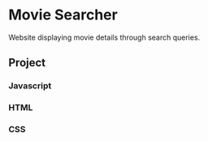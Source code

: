 # Movie Searcher
Website displaying movie details through search queries.

## Project
### Javascript
### HTML
### CSS
